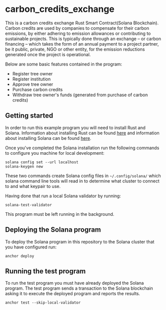 # carbon_credits_exchange

This is a carbon credits exchange Rust Smart Contract(Solana Blockchain).
Carbon credits are used by companies to compensate for their carbon emissions, by either adhering to emission allowances or contributing to sustainable projects. This is typically done through an exchange – or carbon financing – which takes the form of an annual payment to a project partner, be it public, private, NGO or other entity, for the emission reductions generated once the project is operational.

Below are some basic features contained in the program:

- Register tree owner
- Register institution
- Approve tree owner
- Purchase carbon credits
- Withdraw tree owner's funds (generated from purchase of carbon credits)

## Getting started

In order to run this example program you will need to install Rust and
Solana. Information about installing Rust can be found
[here](https://rustup.rs/) and information about installing Solana can
be found [here](https://docs.solana.com/cli/install-solana-cli-tools).

Once you've completed the Solana installation run the following
commands to configure you machine for local development:

```
solana config set --url localhost
solana-keygen new
```

These two commands create Solana config files in `~/.config/solana/`
which solana command line tools will read in to determine what cluster
to connect to and what keypair to use.

Having done that run a local Solana validator by running:

```
solana-test-validator
```

This program must be left running in the background.

## Deploying the Solana program

To deploy the Solana program in this repository to the Solana cluster
that you have configured run:

```
anchor deploy
```

## Running the test program

To run the test program you must have already deployed the Solana
program. The test program sends a transaction to the Solana
blockchain asking it to execute the deployed program and reports the
results.

```
anchor test --skip-local-validator
```
